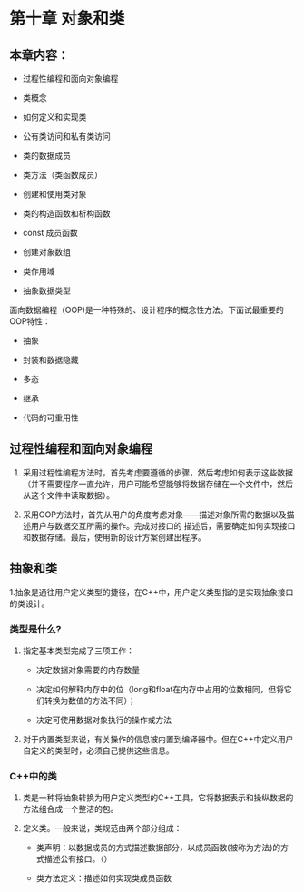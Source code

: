 # 第十章 对象和类

## 本章内容：

+ 过程性编程和面向对象编程

+ 类概念

+ 如何定义和实现类

+ 公有类访问和私有类访问

+ 类的数据成员

+ 类方法（类函数成员）

+ 创建和使用类对象

+ 类的构造函数和析构函数

+ const 成员函数

+ 创建对象数组

+ 类作用域

+ 抽象数据类型



面向数据编程（OOP)是一种特殊的、设计程序的概念性方法。下面试最重要的OOP特性：

+ 抽象

+ 封装和数据隐藏

+ 多态

+ 继承

+ 代码的可重用性



## 过程性编程和面向对象编程

1. 采用过程性编程方法时，首先考虑要遵循的步骤，然后考虑如何表示这些数据（并不需要程序一直允许，用户可能希望能够将数据存储在一个文件中，然后从这个文件中读取数据）。

2. 采用OOP方法时，首先从用户的角度考虑对象——描述对象所需的数据以及描述用户与数据交互所需的操作。完成对接口的 描述后，需要确定如何实现接口和数据存储。最后，使用新的设计方案创建出程序。



## 抽象和类

1.抽象是通往用户定义类型的捷径，在C++中，用户定义类型指的是实现抽象接口的类设计。



### 类型是什么?

1. 指定基本类型完成了三项工作：
   
   + 决定数据对象需要的内存数量
   
   + 决定如何解释内存中的位（long和float在内存中占用的位数相同，但将它们转换为数值的方法不同）；
   
   + 决定可使用数据对象执行的操作或方法

2. 对于内置类型来说，有关操作的信息被内置到编译器中。但在C++中定义用户自定义的类型时，必须自己提供这些信息。



### C++中的类

1. 类是一种将抽象转换为用户定义类型的C++工具，它将数据表示和操纵数据的方法组合成一个整洁的包。

2. 定义类。一般来说，类规范由两个部分组成：
   
   + 类声明：以数据成员的方式描述数据部分，以成员函数(被称为方法)的方式描述公有接口。（）
   
   + 类方法定义：描述如何实现类成员函数


